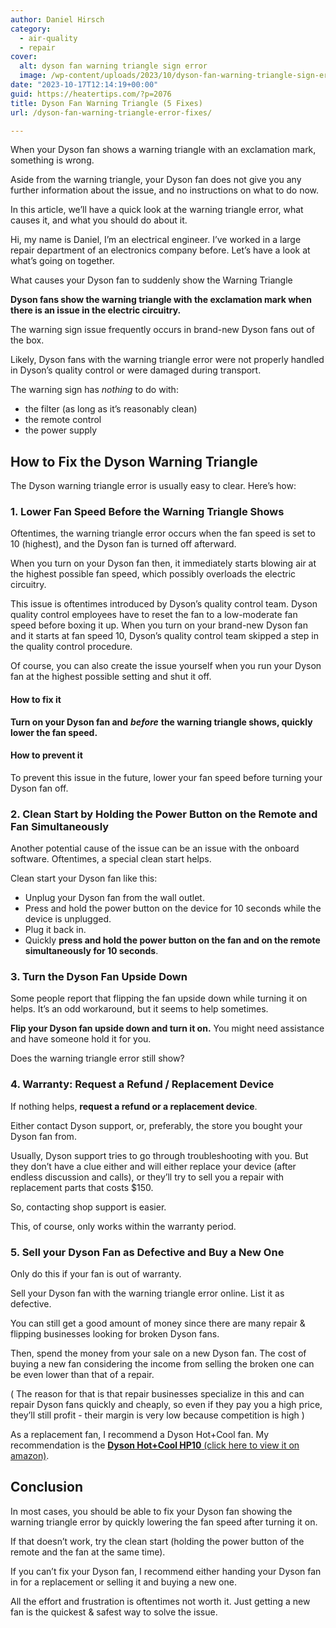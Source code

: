 ```yaml
---
author: Daniel Hirsch
category:
  - air-quality
  - repair
cover:
  alt: dyson fan warning triangle sign error
  image: /wp-content/uploads/2023/10/dyson-fan-warning-triangle-sign-error.jpg
date: "2023-10-17T12:14:19+00:00"
guid: https://heatertips.com/?p=2076
title: Dyson Fan Warning Triangle (5 Fixes)
url: /dyson-fan-warning-triangle-error-fixes/

---
```

When your Dyson fan shows a warning triangle with an exclamation mark, something is wrong.

Aside from the warning triangle, your Dyson fan does not give you any further information about the issue, and no instructions on what to do now.

In this article, we’ll have a quick look at the warning triangle error, what causes it, and what you should do about it.

Hi, my name is Daniel, I’m an electrical engineer. I’ve worked in a large repair department of an electronics company before. Let’s have a look at what’s going on together.

What causes your Dyson fan to suddenly show the Warning Triangle

**Dyson fans show the warning triangle with the exclamation mark when there is an issue in the electric circuitry.**

The warning sign issue frequently occurs in brand-new Dyson fans out of the box.

Likely, Dyson fans with the warning triangle error were not properly handled in Dyson’s quality control or were damaged during transport.

The warning sign has _nothing_ to do with:

- the filter (as long as it’s reasonably clean)
- the remote control
- the power supply

## How to Fix the Dyson Warning Triangle

The Dyson warning triangle error is usually easy to clear. Here’s how:

### 1\. Lower Fan Speed Before the Warning Triangle Shows

Oftentimes, the warning triangle error occurs when the fan speed is set to 10 (highest), and the Dyson fan is turned off afterward.

When you turn on your Dyson fan then, it immediately starts blowing air at the highest possible fan speed, which possibly overloads the electric circuitry.

This issue is oftentimes introduced by Dyson’s quality control team. Dyson quality control employees have to reset the fan to a low-moderate fan speed before boxing it up. When you turn on your brand-new Dyson fan and it starts at fan speed 10, Dyson’s quality control team skipped a step in the quality control procedure.

Of course, you can also create the issue yourself when you run your Dyson fan at the highest possible setting and shut it off.

#### How to fix it

**Turn on your Dyson fan and** **_before_** **the warning triangle shows, quickly lower the fan speed.**

#### How to prevent it

To prevent this issue in the future, lower your fan speed before turning your Dyson fan off.

### 2\. Clean Start by Holding the Power Button on the Remote and Fan Simultaneously

Another potential cause of the issue can be an issue with the onboard software. Oftentimes, a special clean start helps.

Clean start your Dyson fan like this:

- Unplug your Dyson fan from the wall outlet.
- Press and hold the power button on the device for 10 seconds while the device is unplugged.
- Plug it back in.
- Quickly **press and hold the power button on the fan and on the remote simultaneously for 10 seconds**.

### 3\. Turn the Dyson Fan Upside Down

Some people report that flipping the fan upside down while turning it on helps. It’s an odd workaround, but it seems to help sometimes.

**Flip your Dyson fan upside down and turn it on.** You might need assistance and have someone hold it for you.

Does the warning triangle error still show?

### 4\. Warranty: Request a Refund / Replacement Device

If nothing helps, **request a refund or a replacement device**.

Either contact Dyson support, or, preferably, the store you bought your Dyson fan from.

Usually, Dyson support tries to go through troubleshooting with you. But they don’t have a clue either and will either replace your device (after endless discussion and calls), or they’ll try to sell you a repair with replacement parts that costs $150.

So, contacting shop support is easier.

This, of course, only works within the warranty period.

### 5\. Sell your Dyson Fan as Defective and Buy a New One

Only do this if your fan is out of warranty.

Sell your Dyson fan with the warning triangle error online. List it as defective.

You can still get a good amount of money since there are many repair & flipping businesses looking for broken Dyson fans.

Then, spend the money from your sale on a new Dyson fan. The cost of buying a new fan considering the income from selling the broken one can be even lower than that of a repair.

( The reason for that is that repair businesses specialize in this and can repair Dyson fans quickly and cheaply, so even if they pay you a high price, they’ll still profit - their margin is very low because competition is high )

As a replacement fan, I recommend a Dyson Hot+Cool fan. My recommendation is the [**Dyson Hot+Cool HP10** (click here to view it on amazon)](https://www.amazon.com/Dyson-Purifier-CoolTM-Gen1-HP10/dp/B0CDQW6Q7W?_encoding=UTF8&pd_rd_w=cqECA&content-id=amzn1.sym.952cfb50-b01e-485f-be6e-00434541418b%3Aamzn1.symc.e5c80209-769f-4ade-a325-2eaec14b8e0e&pf_rd_p=952cfb50-b01e-485f-be6e-00434541418b&pf_rd_r=J1BX7HH9EBVHSQPMFPS8&pd_rd_wg=dUwZi&pd_rd_r=2f1f2aa3-ea1c-4010-b8bf-0d06e4d377ff&linkCode=ll1&tag=heatertips-20&linkId=c206775ab7c1456ffba3e27c8969407c&language=en_US&ref_=as_li_ss_tl).

## Conclusion

In most cases, you should be able to fix your Dyson fan showing the warning triangle error by quickly lowering the fan speed after turning it on.

If that doesn’t work, try the clean start (holding the power button of the remote and the fan at the same time).

If you can’t fix your Dyson fan, I recommend either handing your Dyson fan in for a replacement or selling it and buying a new one.

All the effort and frustration is oftentimes not worth it. Just getting a new fan is the quickest & safest way to solve the issue.
